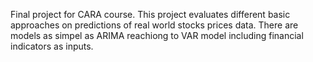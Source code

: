 Final project for CARA course. This project evaluates different basic approaches on predictions of real world stocks prices data. There are models as simpel as ARIMA reachiong to VAR model including financial indicators as inputs.
